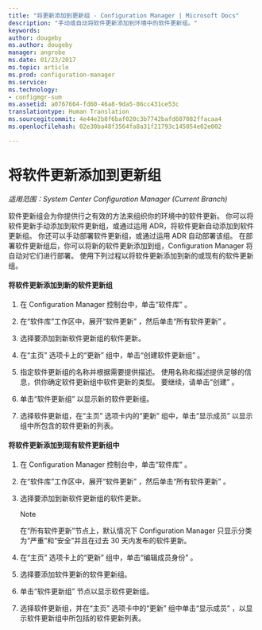 ```yaml
---
title: "将更新添加到更新组 - Configuration Manager | Microsoft Docs"
description: "手动或自动将软件更新添加到环境中的软件更新组。"
keywords: 
author: dougeby
ms.author: dougeby
manager: angrobe
ms.date: 01/23/2017
ms.topic: article
ms.prod: configuration-manager
ms.service: 
ms.technology:
- configmgr-sum
ms.assetid: a0767664-fd60-46a8-9da5-86cc431ce53c
translationtype: Human Translation
ms.sourcegitcommit: 4e44e2b8f6baf020c3b7742bafd607082ffacaa4
ms.openlocfilehash: 02e30ba48f3564fa8a31f21793c145054e02e002

---
```


# <a name="add-software-updates-to-an-update-group"></a>将软件更新添加到更新组  

*适用范围：System Center Configuration Manager (Current Branch)*

 软件更新组会为你提供行之有效的方法来组织你的环境中的软件更新。 你可以将软件更新手动添加到软件更新组，或通过运用 ADR，将软件更新自动添加到软件更新组。 你还可以手动部署软件更新组，或通过运用 ADR 自动部署该组。 在部署软件更新组后，你可以将新的软件更新添加到组，Configuration Manager 将自动对它们进行部署。 使用下列过程以将软件更新添加到新的或现有的软件更新组。  

#### <a name="to-add-software-updates-to-a-new-software-update-group"></a>将软件更新添加到新的软件更新组  

1.  在 Configuration Manager 控制台中，单击“软件库” 。  

2.  在“软件库”工作区中，展开“软件更新” ，然后单击“所有软件更新” 。  

3.  选择要添加到新软件更新组的软件更新。  

4.  在“主页”  选项卡上的“更新”  组中，单击“创建软件更新组” 。  

5.  指定软件更新组的名称并根据需要提供描述。 使用名称和描述提供足够的信息，供你确定软件更新组中软件更新的类型。 要继续，请单击“创建” 。  

6.  单击“软件更新组”  以显示新的软件更新组。  

7.  选择软件更新组，在“主页”  选项卡内的“更新”  组中，单击“显示成员”  以显示组中所包含的软件更新的列表。  

#### <a name="to-add-software-updates-to-an-existing-software-update-group"></a>将软件更新添加到现有软件更新组中  

1.  在 Configuration Manager 控制台中，单击“软件库” 。  

2.  在“软件库”工作区中，展开“软件更新” ，然后单击“所有软件更新” 。  

3.  选择要添加到新软件更新组的软件更新。  

    > [!NOTE]  
    >  在“所有软件更新”节点上，默认情况下 Configuration Manager 只显示分类为“严重”和“安全”并且在过去 30 天内发布的软件更新。  

4.  在“主页”  选项卡上的“更新”  组中，单击“编辑成员身份” 。  

5.  选择要添加软件更新的软件更新组。  

6.  单击“软件更新组”  节点以显示软件更新组。  

7.  选择软件更新组，并在“主页”  选项卡中的“更新”  组中单击“显示成员”  ，以显示软件更新组中所包括的软件更新列表。  



<!--HONumber=Jan17_HO4-->


